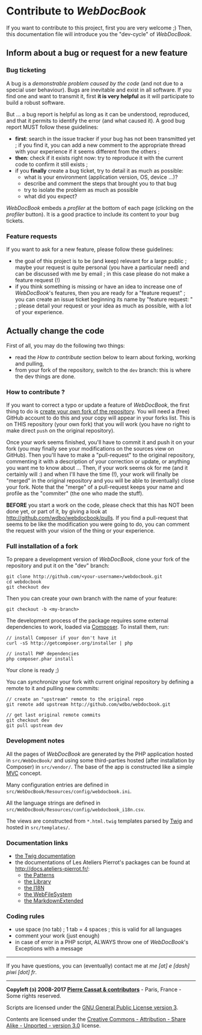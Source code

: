 Contribute to *WebDocBook*
=======================


If you want to contribute to this project, first you are very welcome ;) Then, this documentation
file will introduce you the "dev-cycle" of *WebDocBook*.


Inform about a bug or request for a new feature
-----------------------------------------------

### Bug ticketing

A bug is a *demonstrable problem caused by the code* (and not due to a special user behaviour).
Bugs are inevitable and exist in all software. If you find one and want to transmit it, first
**it is very helpful** as it will participate to build a robust software.

But ... a bug report is helpful as long as it can be understood, reproduced, and that it permits to
identify the error (and what caused it). A good bug report MUST follow these guidelines:

-   **first**: search in the issue tracker if your bug has not been transmitted yet ; if you find it,
    you can add a new comment to the appropriate thread with your experience if it seems different
    from the others ;
-   **then**: check if it exists right now: try to reproduce it with the current code to confirm it still exists ;
-   if you **finally** create a bug ticket, try to detail it as much as possible:
    -   what is your environment (application version, OS, device ...)?
    -   describe and comment the steps that brought you to that bug
    -   try to isolate the problem as much as possible
    -   what did you expect?

*WebDocBook* embeds a *profiler* at the bottom of each page (clicking on the *profiler* button).
It is a good practice to include its content to your bug tickets.


### Feature requests

If you want to ask for a new feature, please follow these guidelines:

-   the goal of this project is to be (and keep) relevant for a large public ; maybe your request
    is quite personal (you have a particular need) and can be discussed with me by email ; in this
    case please do not make a feature request (!)
-   if you think something is missing or have an idea to increase one of *WebDocBook*'s features, then
    you are ready for a "feature request" ; you can create an issue ticket beginning its name by
    "feature request: " ; please detail your request or your idea as much as possible, with a lot 
    of your experience.


Actually change the code
------------------------


First of all, you may do the following two things:

-   read the *How to contribute* section below to learn about forking, working and pulling,
-   from your fork of the repository, switch to the `dev` branch: this is where the dev things are done.


### How to contribute ?

If you want to correct a typo or update a feature of *WebDocBook*, the first thing to do is
[create your own fork of the repository](http://help.github.com/articles/fork-a-repo).
You will need a (free) GitHub account to do this and your copy will appear in your forks list.
This is on THIS repository (your own fork) that you will work (you have no right to make 
direct `push` on the original repository).

Once your work seems finished, you'll have to commit it and push it on your fork (you may 
finally see your modifications on the sources view on GitHub). Then you'll have to make a 
"pull-request" to the original repository, commenting it with a description of your correction or
update, or anything you want me to know about ... Then, if your work seems ok for me 
(and it certainly will :) and when I'll have the time (!), your work will finally be 
"merged" in the original repository and you will be able to (eventually) close your fork. 
Note that the "merge" of a pull-request keeps your name and profile as the "commiter" 
(the one who made the stuff).

**BEFORE** you start a work on the code, please check that this has NOT been done yet, or part
of it, by giving a look at <http://github.com/wdbo/webdocbook/pulls>. If you 
find a pull-request that seems to be like the modification you were going to do, you can 
comment the request with your vision of the thing or your experience.


### Full installation of a fork

To prepare a development version of *WebDocBook*, clone your fork of the repository and
put it on the "dev" branch:

    git clone http://github.com/<your-username>/webdocbook.git
    cd webdocbook
    git checkout dev

Then you can create your own branch with the name of your feature:

    git checkout -b <my-branch>

The development process of the package requires some external dependencies to work, loaded via
[Composer](http://getcomposer.org/). To install them, run:

    // install Composer if your don't have it
    curl -sS http://getcomposer.org/installer | php

    // install PHP dependencies
    php composer.phar install

Your clone is ready ;)

You can *synchronize* your fork with current original repository by defining a remote to it
and pulling new commits:

    // create an "upstream" remote to the original repo
    git remote add upstream http://github.com/wdbo/webdocbook.git

    // get last original remote commits
    git checkout dev
    git pull upstream dev


### Development notes

All the pages of *WebDocBook* are generated by the PHP application hosted in `src/WebDocBook/` and
using some third-parties hosted (after installation by Composer) in `src/vendor/`. The base
of the app is constructed like a simple [MVC](http://en.wikipedia.org/wiki/Model%E2%80%93view%E2%80%93controller)
concept.

Many configuration entries are defined in `src/WebDocBook/Resources/config/webdocbook.ini`.

All the language strings are defined in `src/WebDocBook/Resources/config/webdocbook_i18n.csv`.

The views are constructed from `*.html.twig` templates parsed by [Twig](http://twig.sensiolabs.org/)
and hosted in `src/templates/`.


### Documentation links

-   [the Twig documentation](http://twig.sensiolabs.org/documentation)
-   the documentations of Les Ateliers Pierrot's packages can be found at <http://docs.ateliers-pierrot.fr/>:
    - [the Patterns](http://docs.ateliers-pierrot.fr/patterns)
    - [the Library](http://docs.ateliers-pierrot.fr/library)
    - [the I18N](http://docs.ateliers-pierrot.fr/internationalization)
    - [the WebFileSystem](http://docs.ateliers-pierrot.fr/webfilesystem)
    - [the MarkdownExtended](http://docs.ateliers-pierrot.fr/markdown-extended)


### Coding rules

-   use space (no tab) ; 1 tab = 4 spaces ; this is valid for all languages
-   comment your work (just enough)
-   in case of error in a PHP script, ALWAYS throw one of *WebDocBook*'s Exceptions with a message


----

If you have questions, you can (eventually) contact me at *me [at] e [dash] piwi [dot] fr*.

----
**Copyleft (ↄ) 2008-2017 [Pierre Cassat & contributors](http://webdocbook.com/)** - Paris, France - Some rights reserved.

Scripts are licensed under the [GNU General Public License version 3](http://www.gnu.org/licenses/gpl.html).

Contents are licensed under the [Creative Commons - Attribution - Share Alike - Unported - version 3.0](http://creativecommons.org/licenses/by-sa/3.0/) license.
